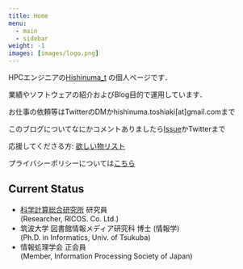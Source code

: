 ```yaml
---
title: Home
menu:
  - main
  - sidebar
weight: -1
images: [images/logo.png]
---
```


HPCエンジニアの[Hishinuma\_t][1] の個人ページです．

業績やソフトウェアの紹介およびBlog目的で運用しています．

お仕事の依頼等はTwitterのDMかhishinuma.toshiaki[at]gmail.comまで

このブログについてなにかコメントありましたら[Issue][2]かTwitterまで

応援してくださる方: [欲しい物リスト][4]

プライバシーポリシーについては[こちら](about/privacy)

## Current Status
* [科学計算総合研究所][3] 研究員\
	(Researcher, RICOS. Co. Ltd.)
* 筑波大学 図書館情報メディア研究科 博士 (情報学) \
	(Ph.D. in Informatics, Univ. of Tsukuba)
* 情報処理学会 正会員\
   	(Member, Information Processing Society of Japan)

[1]: https://twitter.com/Hishinuma_t
[2]: https://github.com/t-hishinuma/t-hishinuma.github.io/issues
[3]: https://www.ricos.co.jp/
[4]: https://www.amazon.co.jp/hz/wishlist/ls/2PFMM9FT4AVRC?&sort=priority
